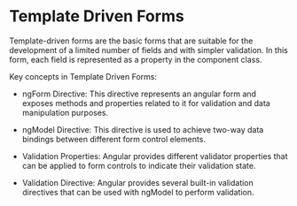 # Template Driven Forms

Template-driven forms are the basic forms that are suitable for the development of a limited number of fields and with simpler validation.
In this form, each field is represented as a property in the component class.

Key concepts in Template Driven Forms:

- ngForm Directive: This directive represents an angular form and exposes methods and properties related to it for validation and data manipulation purposes.

- ngModel Directive: This directive is used to achieve two-way data bindings between different form control elements.

- Validation Properties: Angular provides different validator properties that can be applied to form controls to indicate their validation state.

- Validation Directive: Angular provides several built-in validation directives that can be used with ngModel to perform validation.
